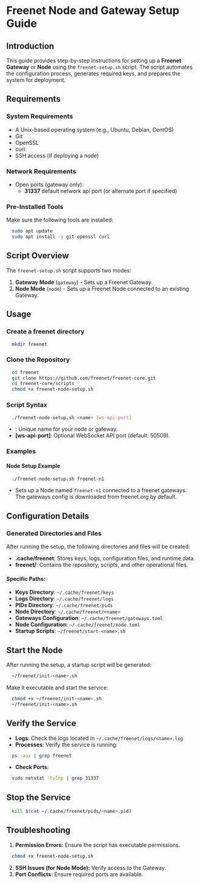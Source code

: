 # Freenet Node and Gateway Setup Guide

## Introduction

This guide provides step-by-step instructions for setting up a **Freenet Gateway** or **Node** using the `freenet-setup.sh` script. The script automates the configuration process, generates required keys, and prepares the system for deployment.

## Requirements

### System Requirements

- A Unix-based operating system (e.g., Ubuntu, Debian, CentOS)
- Git
- OpenSSL
- curl
- SSH access (if deploying a node)

### Network Requirements

- Open ports (gateway only):
    - **31337** default network api port (or alternate port if specified)

### Pre-Installed Tools

Make sure the following tools are installed:

```bash
  sudo apt update
  sudo apt install -y git openssl curl
```

## Script Overview

The `freenet-setup.sh` script supports two modes:

1. **Gateway Mode** (`gateway`) - Sets up a Freenet Gateway.
2. **Node Mode** (`node`) - Sets up a Freenet Node connected to an existing Gateway.

## Usage

### Create a freenet directory

```bash
  mkdir freenet
```

### Clone the Repository

```bash
  cd freenet
  git clone https://github.com/freenet/freenet-core.git
  cd freenet-core/scripts
  chmod +x freenet-node-setup.sh
```

### Script Syntax

```bash
  ./freenet-node-setup.sh <name> [ws-api-port]
```

- **<name>**: Unique name for your node or gateway.
- **[ws-api-port]**: Optional WebSocket API port (default: 50509).

### Examples

#### Node Setup Example

```bash
  ./freenet-node-setup.sh freenet-n1
```

- Sets up a Node named `freenet-n1` connected to a freenet gateways. The gateways config is downloaded from freenet.org by default.

## Configuration Details

### Generated Directories and Files

After running the setup, the following directories and files will be created:

- **.cache/freenet**: Stores keys, logs, configuration files, and runtime data.
- **freenet/**: Contains the repository, scripts, and other operational files.

#### Specific Paths:

- **Keys Directory**: `~/.cache/freenet/keys`
- **Logs Directory**: `~/.cache/freenet/logs`
- **PIDs Directory**: `~/.cache/freenet/pids`
- **Node Directory**: `~/.cache/freenet/<name>`
- **Gateways Configuration**: `~/.cache/freenet/gateways.toml`
- **Node Configuration**: `~/.cache/freenet/node.toml`
- **Startup Scripts**: `~/freenet/start-<name>.sh`

## Start the Node

After running the setup, a startup script will be generated:

```bash
  ~/freenet/init-<name>.sh
```

Make it executable and start the service:

```bash
  chmod +x ~/freenet/init-<name>.sh
  ~/freenet/init-<name>.sh
```

## Verify the Service

- **Logs**: Check the logs located in `~/.cache/freenet/logs/<name>.log`
- **Processes**: Verify the service is running:

```bash
  ps -aux | grep freenet
```

- **Check Ports**:

```bash
  sudo netstat -tulnp | grep 31337
```

## Stop the Service

```bash
  kill $(cat ~/.cache/freenet/pids/<name>.pid)
```

## Troubleshooting

1. **Permission Errors:** Ensure the script has executable permissions.

```bash
  chmod +x freenet-node-setup.sh
```

2. **SSH Issues (for Node Mode):** Verify access to the Gateway.
3. **Port Conflicts:** Ensure required ports are available.
